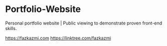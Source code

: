 # Portfolio-Website
Personal portfolio website | Public viewing to demonstrate proven front-end skills.

https://fazkazmi.com
https://linktree.com/fazkazmi
